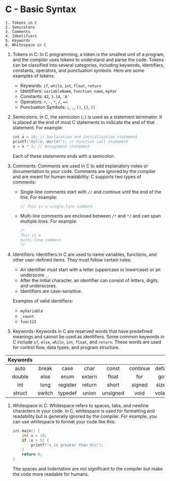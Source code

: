 # C - Basic Syntax
```
1. Tokens in C
2. Semicolons
3. Comments
4. Identifiers
5. Keywords
6. Whitespace in C

```

1. Tokens in C:
   In C programming, a token is the smallest unit of a program, and the compiler uses tokens to understand and parse the code. Tokens can be classified into several categories, including keywords, identifiers, constants, operators, and punctuation symbols. Here are some examples of tokens:

   - Keywords: `if`, `while`, `int`, `float`, `return`
   - Identifiers: `variableName`, `function_name`, `myVar`
   - Constants: `42`, `3.14`, `'A'`
   - Operators: `+`, `-`, `*`, `/`, `==`
   - Punctuation Symbols: `;`, `,`, `()`, `{}`, `[]`

2. Semicolons:
   In C, the semicolon (`;`) is used as a statement terminator. It is placed at the end of most C statements to indicate the end of that statement. For example:

   ```c
   int x = 10; // Declaration and initialization statement
   printf("Hello, World!"); // Function call statement
   x = x * 2; // Assignment statement
   ```

   Each of these statements ends with a semicolon.

3. Comments:
   Comments are used in C to add explanatory notes or documentation to your code. Comments are ignored by the compiler and are meant for human readability. C supports two types of comments:

   - Single-line comments start with `//` and continue until the end of the line. For example:

     ```c
     // This is a single-line comment
     ```

   - Multi-line comments are enclosed between `/*` and `*/` and can span multiple lines. For example:

     ```c
     /*
     This is a
     multi-line comment
     */
     ```

4. Identifiers:
   Identifiers in C are used to name variables, functions, and other user-defined items. They must follow certain rules:
   - An identifier must start with a letter (uppercase or lowercase) or an underscore `_`.
   - After the initial character, an identifier can consist of letters, digits, and underscores.
   - Identifiers are case-sensitive.

   Examples of valid identifiers:
   - `myVariable`
   - `_count`
   - `func123`

5. Keywords:
   Keywords in C are reserved words that have predefined meanings and cannot be used as identifiers. Some common keywords in C include `if`, `else`, `while`, `int`, `float`, and `return`. These words are used for control flow, data types, and program structure.

|    Keywords   |     |     |     |       |     |     |     |
|:-------------:|:---:|:---:|:---:|:-------------:|:---:|:---:|:---:|
| auto          | break   | case     | char      | const         | continue | default | do        |
| double        | else    | enum     | extern    | float         | for      | goto    | if        |
| int           | long    | register | return    | short         | signed   | sizeof  | static    |
| struct        | switch  | typedef  | union     | unsigned      | void     | volatile| while     |


1. Whitespace in C:
   Whitespace refers to spaces, tabs, and newline characters in your code. In C, whitespace is used for formatting and readability but is generally ignored by the compiler. For example, you can use whitespace to format your code like this:

   ```c
   int main() {
       int x = 10;
       if (x > 5) {
           printf("x is greater than 5\n");
       }
       return 0;
   }
   ```

   The spaces and indentation are not significant to the compiler but make the code more readable for humans.